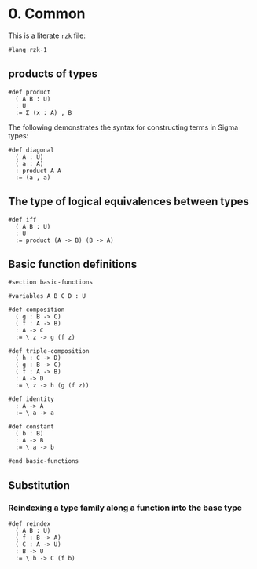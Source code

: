 # 0. Common

This is a literate `rzk` file:

```rzk
#lang rzk-1
```

## products of types

```rzk
#def product
  ( A B : U)
  : U
  := Σ (x : A) , B
```

The following demonstrates the syntax for constructing terms in Sigma types:

```rzk
#def diagonal
  ( A : U)
  ( a : A)
  : product A A
  := (a , a)
```

## The type of logical equivalences between types

```rzk
#def iff
  ( A B : U)
  : U
  := product (A -> B) (B -> A)
```

## Basic function definitions

```rzk
#section basic-functions

#variables A B C D : U

#def composition
  ( g : B -> C)
  ( f : A -> B)
  : A -> C
  := \ z -> g (f z)

#def triple-composition
  ( h : C -> D)
  ( g : B -> C)
  ( f : A -> B)
  : A -> D
  := \ z -> h (g (f z))

#def identity
  : A -> A
  := \ a -> a

#def constant
  ( b : B)
  : A -> B
  := \ a -> b

#end basic-functions
```

## Substitution

### Reindexing a type family along a function into the base type

```rzk
#def reindex
  ( A B : U)
  ( f : B -> A)
  ( C : A -> U)
  : B -> U
  := \ b -> C (f b)
```
